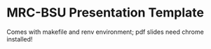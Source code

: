 # MRC-BSU Presentation Template

Comes with makefile and renv environment; pdf slides need chrome installed!
